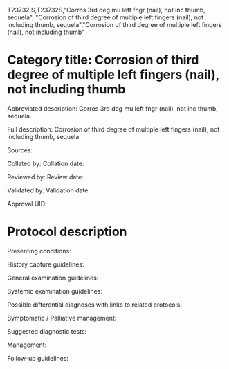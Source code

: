 T23732,S,T23732S,"Corros 3rd deg mu left fngr (nail), not inc thumb, sequela", "Corrosion of third degree of multiple left fingers (nail), not including thumb, sequela","Corrosion of third degree of multiple left fingers (nail), not including thumb"
# Category title: Corrosion of third degree of multiple left fingers (nail), not including thumb

Abbreviated description: Corros 3rd deg mu left fngr (nail), not inc thumb, sequela

Full description: Corrosion of third degree of multiple left fingers (nail), not including thumb, sequela

Sources:

Collated by:
Collation date:

Reviewed by:
Review date:

Validated by:
Validation date:

Approval UID:

# Protocol description

Presenting conditions:

History capture guidelines:

General examination guidelines:

Systemic examination guidelines:

Possible differential diagnoses with links to related protocols:

Symptomatic / Palliative management:

Suggested diagnostic tests:

Management:

Follow-up guidelines:
